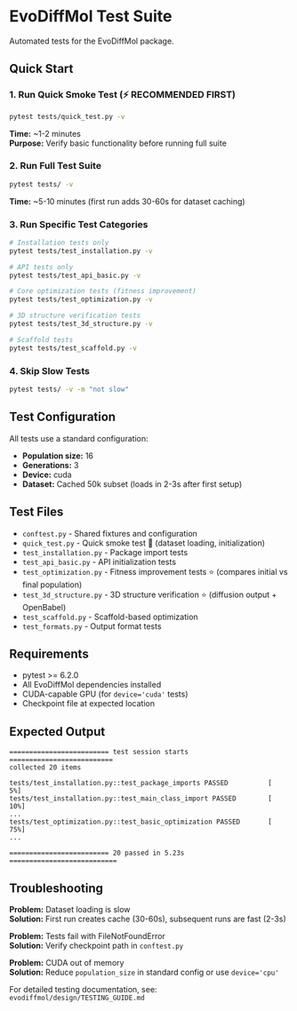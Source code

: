 # EvoDiffMol Test Suite

Automated tests for the EvoDiffMol package.

## Quick Start

### 1. Run Quick Smoke Test (⚡ RECOMMENDED FIRST)
```bash
pytest tests/quick_test.py -v
```
**Time:** ~1-2 minutes  
**Purpose:** Verify basic functionality before running full suite

### 2. Run Full Test Suite
```bash
pytest tests/ -v
```
**Time:** ~5-10 minutes (first run adds 30-60s for dataset caching)

### 3. Run Specific Test Categories
```bash
# Installation tests only
pytest tests/test_installation.py -v

# API tests only
pytest tests/test_api_basic.py -v

# Core optimization tests (fitness improvement)
pytest tests/test_optimization.py -v

# 3D structure verification tests
pytest tests/test_3d_structure.py -v

# Scaffold tests
pytest tests/test_scaffold.py -v
```

### 4. Skip Slow Tests
```bash
pytest tests/ -v -m "not slow"
```

## Test Configuration

All tests use a standard configuration:
- **Population size:** 16
- **Generations:** 3
- **Device:** cuda
- **Dataset:** Cached 50k subset (loads in 2-3s after first setup)

## Test Files

- `conftest.py` - Shared fixtures and configuration
- `quick_test.py` - Quick smoke test 🚀 (dataset loading, initialization)
- `test_installation.py` - Package import tests
- `test_api_basic.py` - API initialization tests
- `test_optimization.py` - Fitness improvement tests ⭐ (compares initial vs final population)
- `test_3d_structure.py` - 3D structure verification ⭐ (diffusion output + OpenBabel)
- `test_scaffold.py` - Scaffold-based optimization
- `test_formats.py` - Output format tests

## Requirements

- pytest >= 6.2.0
- All EvoDiffMol dependencies installed
- CUDA-capable GPU (for `device='cuda'` tests)
- Checkpoint file at expected location

## Expected Output

```
========================= test session starts ==========================
collected 20 items

tests/test_installation.py::test_package_imports PASSED          [  5%]
tests/test_installation.py::test_main_class_import PASSED        [ 10%]
...
tests/test_optimization.py::test_basic_optimization PASSED       [ 75%]
...

========================= 20 passed in 5.23s ===========================
```

## Troubleshooting

**Problem:** Dataset loading is slow  
**Solution:** First run creates cache (30-60s), subsequent runs are fast (2-3s)

**Problem:** Tests fail with FileNotFoundError  
**Solution:** Verify checkpoint path in `conftest.py`

**Problem:** CUDA out of memory  
**Solution:** Reduce `population_size` in standard config or use `device='cpu'`

For detailed testing documentation, see: `evodiffmol/design/TESTING_GUIDE.md`


